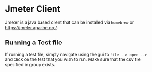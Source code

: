 # Jmeter Client

Jmeter is a java based client that can be installed via `homebrew` or https://jmeter.apache.org/.


## Running a Test file

If running a test file, simply navigate using the gui to `file --> open --> ` and click on the test that you wish to run. Make sure that the csv file specified in group exists.

